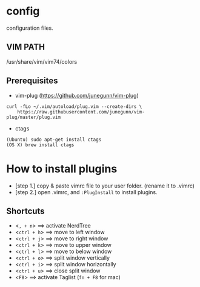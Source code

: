 # config
configuration files.


## VIM PATH
/usr/share/vim/vim74/colors


## Prerequisites
+ vim-plug
(https://github.com/junegunn/vim-plug)
~~~
curl -fLo ~/.vim/autoload/plug.vim --create-dirs \
    https://raw.githubusercontent.com/junegunn/vim-plug/master/plug.vim
~~~

+ ctags
~~~
(Ubuntu) sudo apt-get install ctags
(OS X) brew install ctags
~~~


# How to install plugins

+ [step 1.] copy & paste vimrc file to your user folder. (rename it to .vimrc)
+ [step 2.] open .vimrc, and `:PlugInstall` to install plugins.


## Shortcuts
+ <`, + n`> ==>  activate NerdTree
+ <`ctrl + h`> ==>  move to left window
+ <`ctrl + j`> ==>  move to right window
+ <`ctrl + k`> ==>  move to upper window
+ <`ctrl + l`> ==>  move to below window
+ <`ctrl + o`> ==>  split window vertically
+ <`ctrl + i`> ==>  split window horizontally
+ <`ctrl + u`> ==>  close split window
+ <`F8`> ==>  activate Taglist (`fn + F8` for mac)


